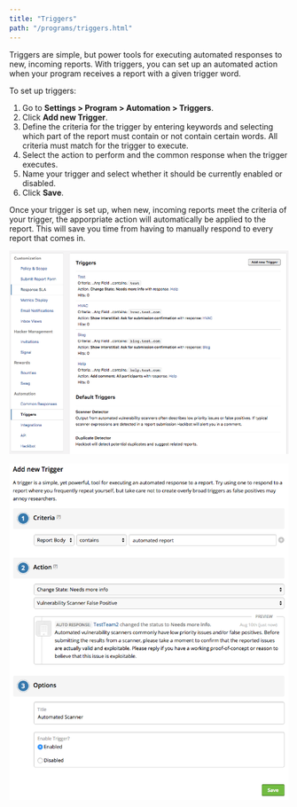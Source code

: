 ```yaml
---
title: "Triggers"
path: "/programs/triggers.html"
---
```

Triggers are simple, but power tools for executing automated responses to new, incoming reports. With triggers, you can set up an automated action when your program receives a report with a given trigger word. 

To set up triggers:
1. Go to **Settings > Program > Automation > Triggers**. 
2. Click **Add new Trigger**. 
3. Define the criteria for the trigger by entering keywords and selecting which part of the report must contain or not contain certain words. All criteria must match for the trigger to execute. 
4. Select the action to perform and the common response when the trigger executes. 
5. Name your trigger and select whether it should be currently enabled or disabled.
6. Click **Save**. 

Once your trigger is set up, when new, incoming reports meet the criteria of your trigger, the apporpriate action will automatically be applied to the report. This will save you time from having to manually respond to every report that comes in. 

![trigger-1](./images/triggers-1.png)

![trigger-2](./images/triggers-2.png)
